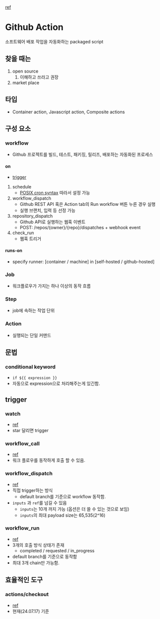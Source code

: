 [ref](https://learn.microsoft.com/en-us/collections/n5p4a5z7keznp5)

# Github Action
소프트웨어 배포 작업을 자동화하는 packaged script

## 찾을 때는
1. open source
    1. 이해하고 쓰라고 권장
1. market place

## 타입
- Container action, Javascript action, Composite actions

## 구성 요소
### workflow
- Github 프로젝트를 빌드, 테스트, 패키징, 릴리즈, 배포하는 자동화된 프로세스
#### on
- [trigger](https://docs.github.com/actions/using-workflows/events-that-trigger-workflows)
1. schedule
    - [POSIX cron syntax](https://pubs.opengroup.org/onlinepubs/9699919799/utilities/crontab.html#tag_20_25_07) 따라서 설정 가능
1. workflow_dispatch
    - Github REST API 혹은 Action tab의 Run workflow 버튼 누른 경우 실행
    - 실행 브랜치, 입력 등 선정 가능
1. repository_dispatch
    - Github API로 실행하는 웹훅 이벤트
    - POST: /repos/{owner}/{repo}/dispatches + webhook event
1. check_run
    - 웹훅 트리거

#### runs-on
- specify runner: [container / machine] in [self-hosted / github-hosted]

### Job
- 워크플로우가 가지는 하나 이상의 동작 흐름

### Step
- job에 속하는 작업 단위

### Action
- 실행되는 단일 커맨드

## 문법
### conditional keyword
- `if ${{ expression }}`
- 자동으로 expression으로 처리해주는게 있긴함.

## trigger
### watch
- [ref](https://docs.github.com/en/actions/using-workflows/events-that-trigger-workflows#watch)
- star 달리면 trigger
### workflow_call
- [ref](https://docs.github.com/en/actions/using-workflows/events-that-trigger-workflows#workflow_call)
- 워크 플로우를 동작하게 호출 할 수 있음.
### workflow_dispatch
- [ref](https://docs.github.com/en/actions/using-workflows/events-that-trigger-workflows#workflow_dispatch)
- 직접 trigger하는 방식
    - default branch를 기준으로 workflow 동작함.
- `inputs` 과 `ref`를 넘길 수 있음
    - `inputs`는 10개 까지 가능 (옵션은 더 쓸 수 있는 것으로 보임)
    - `inputs`의 최대 payload size는 65,535(2^16)
### workflow_run
- [ref](https://docs.github.com/en/actions/using-workflows/events-that-trigger-workflows#workflow_run)
- 3개의 호출 방식 상태가 존재
    - completed / requested / in_progress
- default branch를 기준으로 동작함
- 최대 3개 chain만 가능함.

## 효율적인 도구
### actions/checkout
- [ref](https://github.com/actions/checkout)
- 현재(24.07.17) 기준 
